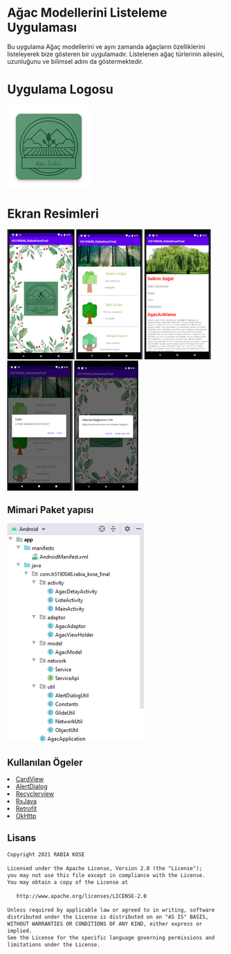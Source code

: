 # Ağac Modellerini Listeleme Uygulaması
Bu uygulama Ağaç modellerini ve aynı zamanda ağaçların özelliklerini listeleyerek bize gösteren bir uygulamadır.
Listelenen ağaç türlerinin ailesini, uzunluğunu ve bilimsel adını da göstermektedir.
# Uygulama Logosu

![appicon](https://github.com/rabiaakose/h5190048rabiakose/blob/main/Screens/ic_launcher.png)

<h1 id="EkranResimleri">Ekran Resimleri</h1>
<p>
  <img height= "300"  src="https://github.com/rabiaakose/h5190048rabiakose/blob/main/Screens/1..PNG" alt="SS1" />
  <img height= "300"  src="https://github.com/rabiaakose/h5190048rabiakose/blob/main/Screens/ListeActivity.PNG" alt="SS2" />
  <img height= "300"  src="https://github.com/rabiaakose/h5190048rabiakose/blob/main/Screens/Detay.PNG" alt="SS3" />
  <img height= "300"  src="https://github.com/rabiaakose/h5190048rabiakose/blob/main/Screens/Uyari.PNG" alt="SS4" />
  <img height= "300"  src="https://github.com/rabiaakose/h5190048rabiakose/blob/main/Screens/internet%20yok.PNG" alt="SS4" />
</p>

## Mimari Paket yapısı 
![Architecture](https://github.com/rabiaakose/h5190048rabiakose/blob/main/Screens/mimari%20paket%20yap%C4%B1s%C4%B1.PNG)

## Kullanılan Ögeler 
<li><a href="https://developer.android.com/jetpack/androidx/releases/cardview">CardView</a></li>
<li><a href="https://developer.android.com/reference/android/app/AlertDialog">AlertDialog</a></li>
<li><a href="https://guides.codepath.com/android/using-the-recyclerview">Recyclerview</a></li>
<li><a href="https://github.com/ReactiveX/RxJava">RxJava</a></li>
<li><a href="https://square.github.io/retrofit/">Retrofit</a></li>
<li><a href="https://github.com/square/okhttp">OkHttp</a></li>

## Lisans

    Copyright 2021 RABIA KOSE

    Licensed under the Apache License, Version 2.0 (the "License");
    you may not use this file except in compliance with the License.
    You may obtain a copy of the License at

       http://www.apache.org/licenses/LICENSE-2.0

    Unless required by applicable law or agreed to in writing, software
    distributed under the License is distributed on an "AS IS" BASIS,
    WITHOUT WARRANTIES OR CONDITIONS OF ANY KIND, either express or implied.
    See the License for the specific language governing permissions and
    limitations under the License.

